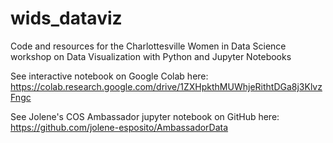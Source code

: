 # wids_dataviz
Code and resources for the Charlottesville Women in Data Science workshop on Data Visualization with Python and Jupyter Notebooks

See interactive notebook on Google Colab here: https://colab.research.google.com/drive/1ZXHpkthMUWhjeRithtDGa8j3KlvzFngc

See Jolene's COS Ambassador jupyter notebook on GitHub here: https://github.com/jolene-esposito/AmbassadorData
